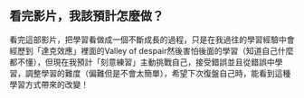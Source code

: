 ## 看完影片，我該預計怎麼做？

看完這部影片，把學習看做成一個不斷成長的過程，只是在我過往的學習經驗中會經歷到「達克效應」裡面的Valley of despair然後害怕後面的學習（知道自己什麼都不懂），但現在我預計「刻意練習」主動挑戰自己，接受錯誤並且從錯誤中學習，調整學習的難度（偏難但是不會太簡單），希望下次復盤自己時，能看到這種學習方式帶來的改變！